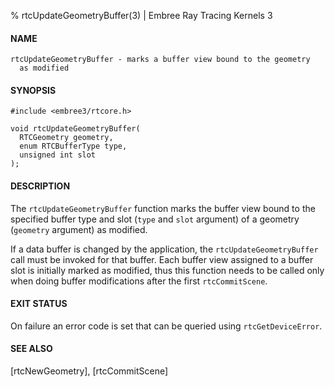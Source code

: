 % rtcUpdateGeometryBuffer(3) | Embree Ray Tracing Kernels 3

#### NAME

    rtcUpdateGeometryBuffer - marks a buffer view bound to the geometry
      as modified

#### SYNOPSIS

    #include <embree3/rtcore.h>

    void rtcUpdateGeometryBuffer(
      RTCGeometry geometry,
      enum RTCBufferType type,
      unsigned int slot
    );

#### DESCRIPTION

The `rtcUpdateGeometryBuffer` function marks the buffer view bound to
the specified buffer type and slot (`type` and `slot` argument) of a
geometry (`geometry` argument) as modified.

If a data buffer is changed by the application, the
`rtcUpdateGeometryBuffer` call must be invoked for that buffer. Each
buffer view assigned to a buffer slot is initially marked as modified,
thus this function needs to be called only when doing buffer
modifications after the first `rtcCommitScene`.

#### EXIT STATUS

On failure an error code is set that can be queried using
`rtcGetDeviceError`.

#### SEE ALSO

[rtcNewGeometry], [rtcCommitScene]
